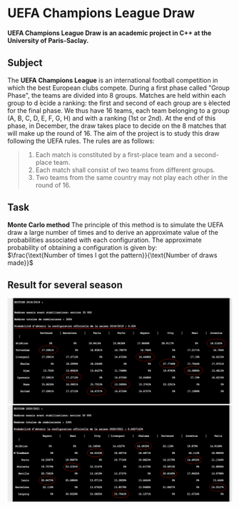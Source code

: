# UEFA Champions League Draw

**UEFA Champions League Draw is an academic project in C++ at the University of Paris-Saclay.**

## Subject

The **UEFA Champions League** is an international football competition in which the best European clubs compete. During a first phase called "Group Phase", the teams are divided into 8 groups. Matches are held within each group to d ́ecide a ranking: the first and second of each group are s ́elected for the final phase. We thus have 16 teams, each team belonging to a group (A, B, C, D, E, F, G, H) and with a ranking (1st or 2nd). At the end of this phase, in December, the draw takes place to decide on the 8 matches that will make up the round of 16. The aim of the project is to study this draw following the UEFA rules.
The rules are as follows:  
>1) Each match is constituted by a first-place team and a second-place team.
>2) Each match shall consist of two teams from different groups. 
>3) Two teams from the same country may not play each other in the round of 16.

## Task 
**Monte Carlo method** 
The principle of this method is to simulate the UEFA draw a large number of times and to derive an approximate value of the probabilities associated with each configuration. 
The approximate probability of obtaining a configuration is given by:  
$\frac{\text{Number of times I got the pattern}}{\text{Number of draws made}}$

## Result for several season

![alt text](18_19.png)
![alt text](20_21.png)
